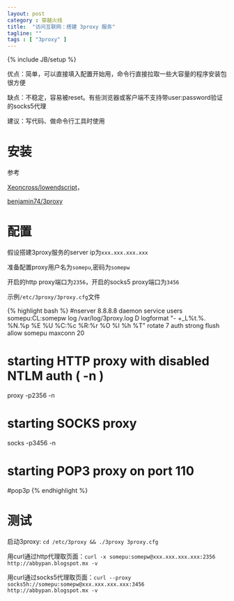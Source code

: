 ```yaml
---
layout: post
category : 穿越火线
title:  "访问互联网：搭建 3proxy 服务"
tagline: ""
tags : [ "3proxy" ] 
---
```

{% include JB/setup %}

优点：简单，可以直接填入配置开始用，命令行直接拉取一些大容量的程序安装包很方便

缺点：不稳定，容易被reset。有些浏览器或客户端不支持带user:password验证的socks5代理

建议：写代码、做命令行工具时使用

# 安装

参考

[Xeoncross/lowendscript](https://github.com/Xeoncross/lowendscript)，

[benjamin74/3proxy](https://github.com/benjamin74/3proxy)

# 配置

假设搭建3proxy服务的server ip为``xxx.xxx.xxx.xxx``

准备配置proxy用户名为``somepu``,密码为``somepw``

开启的http proxy端口为``2356``，开启的socks5 proxy端口为``3456``

示例``/etc/3proxy/3proxy.cfg``文件

{% highlight bash %}
#nserver 8.8.8.8
daemon
service
users somepu:CL:somepw
log /var/log/3proxy.log D
logformat "- +_L%t.%. %N.%p %E %U %C:%c %R:%r %O %I %h %T"
rotate 7
auth strong
flush
allow somepu
maxconn 20

# starting HTTP proxy with disabled NTLM auth ( -n )
proxy -p2356 -n

# starting SOCKS proxy
socks -p3456 -n

# starting POP3 proxy on port 110
#pop3p
{% endhighlight %}

# 测试

启动3proxy: ``cd /etc/3proxy && ./3proxy 3proxy.cfg``

用curl通过http代理取页面：``curl -x somepu:somepw@xxx.xxx.xxx.xxx:2356 http://abbypan.blogspot.mx -v``

用curl通过socks5代理取页面：``curl --proxy socks5h://somepu:somepw@xxx.xxx.xxx.xxx:3456 http://abbypan.blogspot.mx -v``
